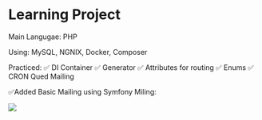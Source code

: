 # Learning Project

Main Langugae: PHP

Using: MySQL, NGNIX, Docker, Composer

Practiced:
✅ DI Container
✅ Generator
✅ Attributes for routing
✅ Enums
✅ CRON Qued Mailing

✅Added Basic Mailing using Symfony Miling:

![](https://github.com/NNishnianidze/Learning-Project/blob/master/Gifs/mailHog.gif)
